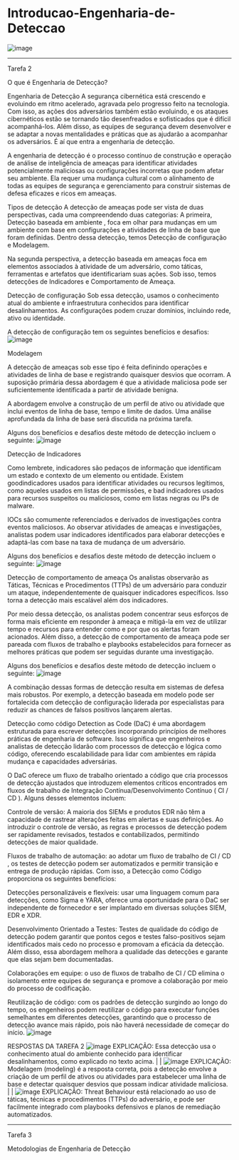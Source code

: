# Introducao-Engenharia-de-Deteccao


![image](https://github.com/user-attachments/assets/be255adc-4229-4d48-9e04-943b31d20472)

-------------------------------------------------------------------------------------------------------------------------------------------------------------------------------

Tarefa 2


O que é Engenharia de Detecção?


﻿Engenharia de Detecção
A segurança cibernética está crescendo e evoluindo em ritmo acelerado, agravada pelo progresso feito na tecnologia. Com isso, as ações dos adversários também estão evoluindo, e os ataques cibernéticos estão se tornando tão desenfreados e sofisticados que é difícil acompanhá-los. Além disso, as equipes de segurança devem desenvolver e se adaptar a novas mentalidades e práticas que as ajudarão a acompanhar os adversários. É aí que entra a engenharia de detecção.

A engenharia de detecção é o processo contínuo de construção e operação de análise de inteligência de ameaças para identificar atividades potencialmente maliciosas ou configurações incorretas que podem afetar seu ambiente. Ela requer uma mudança cultural com o alinhamento de todas as equipes de segurança e gerenciamento para construir sistemas de defesa eficazes e ricos em ameaças.

Tipos de detecção
A detecção de ameaças pode ser vista de duas perspectivas, cada uma compreendendo duas categorias: A primeira,  Detecção baseada em ambiente  , foca em olhar para mudanças em um ambiente com base em configurações e atividades de linha de base que foram definidas. Dentro dessa detecção, temos Detecção de configuração e Modelagem.

Na segunda perspectiva,   a detecção baseada em ameaças foca em elementos associados à atividade de um adversário, como táticas, ferramentas e artefatos que identificariam suas ações. Sob isso, temos detecções de Indicadores e Comportamento de Ameaça.

Detecção de configuração
Sob essa detecção, usamos o conhecimento atual do ambiente e infraestrutura conhecidos para identificar desalinhamentos. As configurações podem cruzar domínios, incluindo rede, ativo ou identidade.

A detecção de configuração tem os seguintes benefícios e desafios:
![image](https://github.com/user-attachments/assets/76cbb326-1ac7-4f42-875c-669981a075c1)


Modelagem

A detecção de ameaças sob esse tipo é feita definindo operações e atividades de linha de base e registrando quaisquer desvios que ocorram. A suposição primária dessa abordagem é que a atividade maliciosa pode ser suficientemente identificada a partir de atividade benigna.

A abordagem envolve a construção de um perfil de ativo ou atividade que inclui eventos de linha de base, tempo e limite de dados. Uma análise aprofundada da linha de base será discutida na próxima tarefa.

Alguns dos benefícios e desafios deste método de detecção incluem o seguinte:
![image](https://github.com/user-attachments/assets/0428308d-24ef-4166-a990-0af3a7942cac)


Detecção de Indicadores

Como lembrete, indicadores são pedaços de informação que identificam um estado e contexto de um elemento ou entidade. Existem goodindicadores usados ​​para identificar atividades ou recursos legítimos, como aqueles usados ​​em listas de permissões, e bad indicadores usados ​​para recursos suspeitos ou maliciosos, como em listas negras ou IPs de malware.

IOCs são comumente referenciados e derivados de investigações contra eventos maliciosos. Ao observar atividades de ameaças e investigações, analistas podem usar indicadores identificados para elaborar detecções e adaptá-las com base na taxa de mudança de um adversário.

Alguns dos benefícios e desafios deste método de detecção incluem o seguinte:
![image](https://github.com/user-attachments/assets/927c2b6c-891c-4989-a71c-210351691bba)


Detecção de comportamento de ameaça
Os analistas observarão as Táticas, Técnicas e Procedimentos (TTPs) de um adversário para conduzir um ataque, independentemente de quaisquer indicadores específicos. Isso torna a detecção mais escalável além dos indicadores.

Por meio dessa detecção, os analistas podem concentrar seus esforços de forma mais eficiente em responder à ameaça e mitigá-la em vez de utilizar tempo e recursos para entender como e por que os alertas foram acionados. Além disso, a detecção de comportamento de ameaça pode ser pareada com fluxos de trabalho e playbooks estabelecidos para fornecer as melhores práticas que podem ser seguidas durante uma investigação.

Alguns dos benefícios e desafios deste método de detecção incluem o seguinte:
![image](https://github.com/user-attachments/assets/d8b0784f-2b49-46b2-8eaf-111b0aa892fb)

A combinação dessas formas de detecção resulta em sistemas de defesa mais robustos. Por exemplo, a detecção baseada em modelo pode ser fortalecida com detecção de configuração liderada por especialistas para reduzir as chances de falsos positivos lançarem alertas.

Detecção como código
Detection as Code (DaC) é uma abordagem estruturada para escrever detecções incorporando princípios de melhores práticas de engenharia de software. Isso significa que engenheiros e analistas de detecção lidarão com processos de detecção e lógica como código, oferecendo escalabilidade para lidar com ambientes em rápida mudança e capacidades adversárias.

O DaC oferece um fluxo de trabalho orientado a código que cria processos de detecção ajustados que introduzem elementos críticos encontrados em fluxos de trabalho de Integração Contínua/Desenvolvimento Contínuo ( CI / CD ). Alguns desses elementos incluem:

Controle de versão: A maioria dos SIEMs e produtos EDR não têm a capacidade de rastrear alterações feitas em alertas e suas definições. Ao introduzir o controle de versão, as regras e processos de detecção podem ser rapidamente revisados, testados e contabilizados, permitindo detecções de maior qualidade.

Fluxos de trabalho de automação: ao adotar um fluxo de trabalho de CI / CD , os testes de detecção podem ser automatizados e permitir transição e entrega de produção rápidas.
Com isso, a Detecção como Código proporciona os seguintes benefícios:

Detecções personalizáveis ​​e flexíveis: usar uma linguagem comum para detecções, como Sigma e YARA, oferece uma oportunidade para o DaC ser independente de fornecedor e ser implantado em diversas soluções SIEM, EDR e XDR.

Desenvolvimento Orientado a Testes: Testes de qualidade do código de detecção podem garantir que pontos cegos e testes falso-positivos sejam identificados mais cedo no processo e promovam a eficácia da detecção. Além disso, essa abordagem melhora a qualidade das detecções e garante que elas sejam bem documentadas.

Colaborações em equipe: o uso de fluxos de trabalho de CI / CD elimina o isolamento entre equipes de segurança e promove a colaboração por meio do processo de codificação.

Reutilização de código: com os padrões de detecção surgindo ao longo do tempo, os engenheiros podem reutilizar o código para executar funções semelhantes em diferentes detecções, garantindo que o processo de detecção avance mais rápido, pois não haverá necessidade de começar do início.
![image](https://github.com/user-attachments/assets/5869a748-ecf6-4f75-ba29-8640087874ab)

RESPOSTAS DA TAREFA 2
![image](https://github.com/user-attachments/assets/7d2f5e69-e3f7-4cc2-9d4f-c8e2fc86d339)
EXPLICAÇÃO: Essa detecção usa o conhecimento atual do ambiente conhecido para identificar desalinhamentos, como explicado no texto acima.
|
|
![image](https://github.com/user-attachments/assets/fdf35103-31c6-4ec5-a3bb-e66559ce39d1)
EXPLICAÇÃO: Modelagem (modeling) é a resposta correta, pois a detecção envolve a criação de um perfil de ativos ou atividades para estabelecer uma linha de base e detectar quaisquer desvios que possam indicar atividade maliciosa.
|
|
![image](https://github.com/user-attachments/assets/ee2a8a3b-d2e3-45f4-a3f5-d96ee650789c)
EXPLICAÇÃO: Threat Behaviour está relacionado ao uso de táticas, técnicas e procedimentos (TTPs) do adversário, e pode ser facilmente integrado com playbooks defensivos e planos de remediação automatizados.

------------------------------------------------------------------------------------------------------------------------------------------------------------------------------

Tarefa 3


Metodologias de Engenharia de Detecção




